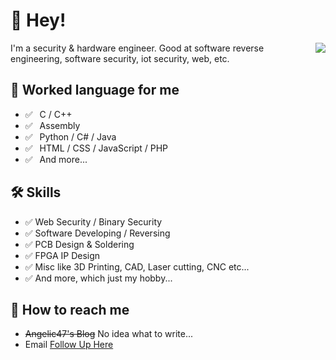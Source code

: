 # 👋 Hey!

<img align="right" src="https://github-readme-stats.vercel.app/api?username=Angelic47&show_icons=true&title_color=ff2686&icon_color=ff2686&text_color=403339&bg_color=ffffff&hide_title=false" />

I'm a security & hardware engineer. Good at software reverse engineering, software security, iot security, web, etc.

## 💬 Worked language for me

- ✅ ⁠ ⁢⁣⁡⁠ ⁢⁣⁡C / C++ 
- ✅ ⁠ ⁢⁣⁡⁠ ⁢⁣⁡Assembly 
- ✅ ⁠ ⁢⁣⁡⁠ ⁢⁣⁡Python / C# / Java 
- ✅ ⁠ ⁢⁣⁡⁠ ⁢⁣⁡HTML / CSS / JavaScript / PHP 
- ✅ ⁠ ⁢⁣⁡⁠ ⁢⁣⁡And more... 

## 🛠 Skills

- ✅   Web Security / Binary Security 
- ✅   Software Developing / Reversing 
- ✅   PCB Design & Soldering 
- ✅   FPGA IP Design 
- ✅   Misc like 3D Printing, CAD, Laser cutting, CNC etc... 
- ✅   And more, which just my hobby... 

## 📮 How to reach me

- ~~Angelic47's Blog~~ No idea what to write...
- Email [Follow Up Here](mailto:admin@angelic47.com)

